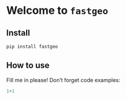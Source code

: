 Welcome to `fastgeo`
================

<!-- WARNING: THIS FILE WAS AUTOGENERATED! DO NOT EDIT! -->

## Install

``` sh
pip install fastgeo
```

## How to use

Fill me in please! Don’t forget code examples:

``` python
1+1
```
